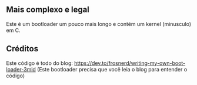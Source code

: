 ## Mais complexo e legal
Este é um bootloader um pouco mais longo e contém um kernel (minusculo) em C.

## Créditos
Este código é todo do blog: https://dev.to/frosnerd/writing-my-own-boot-loader-3mld (Este bootloader precisa que você leia o blog para entender o código)